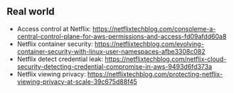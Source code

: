 

## Real world
* Access control at Netflix: https://netflixtechblog.com/consoleme-a-central-control-plane-for-aws-permissions-and-access-fd09afdd60a8
* Netflix container security: https://netflixtechblog.com/evolving-container-security-with-linux-user-namespaces-afbe3308c082
* Netflix detect credential leak: https://netflixtechblog.com/netflix-cloud-security-detecting-credential-compromise-in-aws-9493d6fd373a
* Netflix viewing privacy: https://netflixtechblog.com/protecting-netflix-viewing-privacy-at-scale-39c675d88f45